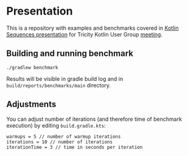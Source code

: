 # Presentation

This is a repository with examples and benchmarks covered in [Kotlin Sequences presentation](https://slides.com/grzesiekwitczak/kotlin-sequences/) for Tricity Kotlin User Group [meeting](https://www.meetup.com/tricity-kotlin-user-group/events/285689933/).

## Building and running benchmark

```
./gradlew benchmark
```

Results will be visible in gradle build log and in `build/reports/benchmarks/main` directory.

## Adjustments

You can adjust number of iterations (and therefore time of benchmark execution) by editing `build.gradle.kts`:

```
warmups = 5 // number of warmup iterations
iterations = 10 // number of iterations
iterationTime = 3 // time in seconds per iteration
```
